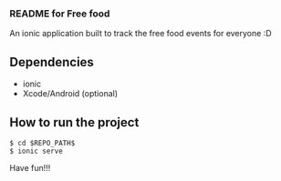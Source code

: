 ### README for Free food 
An ionic application built to track the free food events for everyone :D 

## Dependencies 
* ionic 
* Xcode/Android (optional)

## How to run the project
```
$ cd $REPO_PATH$
$ ionic serve
```

Have fun!!!
